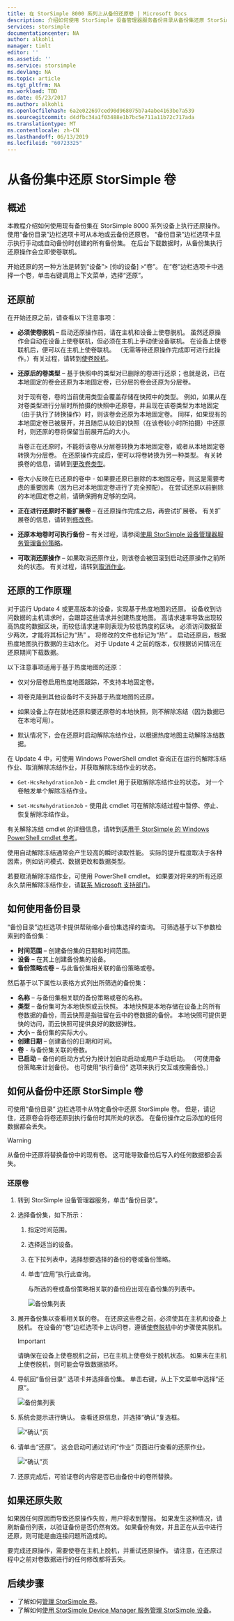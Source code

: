 ```yaml
---
title: 在 StorSimple 8000 系列上从备份还原卷 | Microsoft Docs
description: 介绍如何使用 StorSimple 设备管理器服务备份目录从备份集还原 StorSimple 卷。
services: storsimple
documentationcenter: NA
author: alkohli
manager: timlt
editor: ''
ms.assetid: ''
ms.service: storsimple
ms.devlang: NA
ms.topic: article
ms.tgt_pltfrm: NA
ms.workload: TBD
ms.date: 05/23/2017
ms.author: alkohli
ms.openlocfilehash: 6a2e022697ced90d968075b7a4abe4163be7a539
ms.sourcegitcommit: d4dfbc34a1f03488e1b7bc5e711a11b72c717ada
ms.translationtype: MT
ms.contentlocale: zh-CN
ms.lasthandoff: 06/13/2019
ms.locfileid: "60723325"
---
```

# <a name="restore-a-storsimple-volume-from-a-backup-set"></a>从备份集中还原 StorSimple 卷

## <a name="overview"></a>概述

本教程介绍如何使用现有备份集在 StorSimple 8000 系列设备上执行还原操作。 使用“备份目录”边栏选项卡可从本地或云备份还原卷。  “备份目录”边栏选项卡显示执行手动或自动备份时创建的所有备份集。  在后台下载数据时，从备份集执行还原操作会立即使卷联机。

开始还原的另一种方法是转到“设备”> [你的设备] >“卷”。  在“卷”边栏选项卡中选择一个卷，单击右键调用上下文菜单，选择“还原”。  

## <a name="before-you-restore"></a>还原前

在开始还原之前，请查看以下注意事项：

* **必须使卷脱机** – 启动还原操作前，请在主机和设备上使卷脱机。 虽然还原操作会自动在设备上使卷联机，但必须在主机上手动使设备联机。 在设备上使卷联机后，便可以在主机上使卷联机。 （无需等待还原操作完成即可进行此操作。）有关过程，请转到[使卷脱机](storsimple-8000-manage-volumes-u2.md#take-a-volume-offline)。

* **还原后的卷类型** – 基于快照中的类型对已删除的卷进行还原；也就是说，已在本地固定的卷会还原为本地固定卷，已分层的卷会还原为分层卷。

    对于现有卷，卷的当前使用类型会覆盖存储在快照中的类型。 例如，如果从在对卷类型进行分层时所拍摄的快照中还原卷，并且现在该卷类型为本地固定（由于执行了转换操作）时，则该卷会还原为本地固定卷。 同样，如果现有的本地固定卷已被展开，并且随后从较旧的快照（在该卷较小时所拍摄）中还原时，则还原的卷将保留当前展开后的大小。

    当卷正在还原时，不能将该卷从分层卷转换为本地固定卷，或者从本地固定卷转换为分层卷。 在还原操作完成后，便可以将卷转换为另一种类型。 有关转换卷的信息，请转到[更改卷类型](storsimple-8000-manage-volumes-u2.md#change-the-volume-type)。 

* 卷大小反映在已还原的卷中  - 如果要还原已删除的本地固定卷，则这是需要考虑的重要因素（因为已对本地固定卷进行了完全预配）。 在尝试还原以前删除的本地固定卷之前，请确保拥有足够的空间。

* **正在进行还原时不能扩展卷** – 在还原操作完成之后，再尝试扩展卷。 有关扩展卷的信息，请转到[修改卷](storsimple-8000-manage-volumes-u2.md#modify-a-volume)。

* **还原本地卷时可执行备份** – 有关过程，请参阅[使用 StorSimple 设备管理器服务管理备份策略](storsimple-8000-manage-backup-policies-u2.md)。

* **可取消还原操作** – 如果取消还原作业，则该卷会被回滚到启动还原操作之前所处的状态。 有关过程，请转到[取消作业](storsimple-8000-manage-jobs-u2.md#cancel-a-job)。

## <a name="how-does-restore-work"></a>还原的工作原理

对于运行 Update 4 或更高版本的设备，实现基于热度地图的还原。 设备收到访问数据的主机请求时，会跟踪这些请求并创建热度地图。 高请求速率导致出现较高热度的数据区块，而较低请求速率则表现为较低热度的区块。 必须访问数据至少两次，才能将其标记为“热”  。 将修改的文件也标记为“热”  。 启动还原后，根据热度地图执行数据的主动水化。 对于 Update 4 之前的版本，仅根据访问情况在还原期间下载数据。

以下注意事项适用于基于热度地图的还原：

* 仅对分层卷启用热度地图跟踪，不支持本地固定卷。

* 将卷克隆到其他设备时不支持基于热度地图的还原。 

* 如果设备上存在就地还原和要还原卷的本地快照，则不解除冻结（因为数据已在本地可用）。 

* 默认情况下，会在还原时启动解除冻结作业，以根据热度地图主动解除冻结数据。 

在 Update 4 中，可使用 Windows PowerShell cmdlet 查询正在运行的解除冻结作业、取消解除冻结作业，并获取解除冻结作业的状态。

* `Get-HcsRehydrationJob` - 此 cmdlet 用于获取解除冻结作业的状态。 对一个卷触发单个解除冻结作业。

* `Set-HcsRehydrationJob` - 使用此 cmdlet 可在解除冻结过程中暂停、停止、恢复解除冻结作业。

有关解除冻结 cmdlet 的详细信息，请转到[适用于 StorSimple 的 Windows PowerShell cmdlet 参考](https://technet.microsoft.com/library/dn688168.aspx)。

使用自动解除冻结通常会产生较高的瞬时读取性能。 实际的提升程度取决于各种因素，例如访问模式、数据更改和数据类型。 

若要取消解除冻结作业，可使用 PowerShell cmdlet。 如果要对将来的所有还原永久禁用解除冻结作业，请[联系 Microsoft 支持部门](storsimple-8000-contact-microsoft-support.md)。

## <a name="how-to-use-the-backup-catalog"></a>如何使用备份目录

“备份目录”边栏选项卡提供帮助缩小备份集选择的查询。  可筛选基于以下参数检索到的备份集：

* **时间范围** – 创建备份集的日期和时间范围。
* **设备** – 在其上创建备份集的设备。
* **备份策略**或**卷** – 与此备份集相关联的备份策略或卷。

然后基于以下属性以表格方式列出所筛选的备份集：

* **名称** – 与备份集相关联的备份策略或卷的名称。
* **类型** – 备份集可为本地快照或云快照。 本地快照是本地存储在设备上的所有卷数据的备份，而云快照是指驻留在云中的卷数据的备份。 本地快照可提供更快的访问，而云快照可提供良好的数据弹性。
* **大小** – 备份集的实际大小。
* **创建日期** – 创建备份的日期和时间。 
* **卷** - 与备份集关联的卷数。
* **已启动** – 备份的启动方式分为按计划自动启动或用户手动启动。 （可使用备份策略来计划备份。 也可使用“执行备份”  选项来执行交互或按需备份。）

## <a name="how-to-restore-your-storsimple-volume-from-a-backup"></a>如何从备份中还原 StorSimple 卷

可使用“备份目录”  边栏选项卡从特定备份中还原 StorSimple 卷。 但是，请记住，还原卷会将卷还原到执行备份时其所处的状态。 在备份操作之后添加的任何数据都会丢失。

> [!WARNING]
> 从备份中还原将替换备份中的现有卷。 这可能导致备份后写入的任何数据都会丢失。


### <a name="to-restore-your-volume"></a>还原卷
1. 转到 StorSimple 设备管理器服务，单击“备份目录”。 

2. 选择备份集，如下所示：
   
   1. 指定时间范围。
   2. 选择适当的设备。
   3. 在下拉列表中，选择想要选择的备份的卷或备份策略。
   4. 单击“应用”执行此查询。 

      与所选的卷或备份策略相关联的备份应出现在备份集的列表中。
   
      ![备份集列表](./media/storsimple-8000-restore-from-backup-set-u2/bucatalog.png)     
     
3. 展开备份集以查看相关联的卷。 在还原这些卷之前，必须使其在主机和设备上脱机。 在设备的“卷”边栏选项卡上访问卷，遵循[使卷脱机](storsimple-8000-manage-volumes-u2.md#take-a-volume-offline)中的步骤使其脱机。 
   
   > [!IMPORTANT]
   > 请确保在设备上使卷脱机之前，已在主机上使卷处于脱机状态。 如果未在主机上使卷脱机，则可能会导致数据损坏。
   
4. 导航回“备份目录”  选项卡并选择备份集。 单击右键，从上下文菜单中选择“还原”。 

    ![备份集列表](./media/storsimple-8000-restore-from-backup-set-u2/restorebu1.png)

5. 系统会提示进行确认。 查看还原信息，并选择“确认”复选框。
   
    ![“确认”页](./media/storsimple-8000-restore-from-backup-set-u2/restorebu2.png)

7. 请单击“还原”。  这会启动可通过访问“作业”  页面进行查看的还原作业。

   ![“确认”页](./media/storsimple-8000-restore-from-backup-set-u2/restorebu5.png)

8. 还原完成后，可验证卷的内容是否已由备份中的卷所替换。


## <a name="if-the-restore-fails"></a>如果还原失败

如果因任何原因而导致还原操作失败，用户将收到警报。 如果发生这种情况，请刷新备份列表，以验证备份是否仍然有效。 如果备份有效，并且正在从云中进行还原，则可能是由连接问题所造成的。

要完成还原操作，需要使卷在主机上脱机，并重试还原操作。 请注意，在还原过程中之前对卷数据进行的任何修改都将丢失。

## <a name="next-steps"></a>后续步骤
* 了解如何[管理 StorSimple 卷](storsimple-8000-manage-volumes-u2.md)。
* 了解如何[使用 StorSimple Device Manager 服务管理 StorSimple 设备](storsimple-8000-manager-service-administration.md)。

